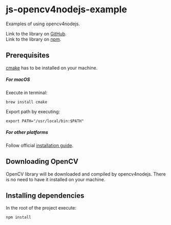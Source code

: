 # js-opencv4nodejs-example
Examples of using opencv4nodejs. 
 
Link to the library on [GitHub]("https://github.com/justadudewhohacks/opencv4nodejs/").  
Link to the library on [npm]("https://www.npmjs.com/package/opencv4nodejs/").

## Prerequisites 
[cmake]("https://cmake.org/") has to be installed on your machine.

##### For macOS

Execute in terminal:
```
brew install cmake
``` 

Export path by executing:
```
export PATH="/usr/local/bin:$PATH"
```

##### For other platforms

Follow official [installation guide]("https://cmake.org/install/").

## Downloading OpenCV
OpenCV library will be downloaded and compiled by opencv4nodejs. There is no need to have it installed on your machine.

## Installing dependencies

In the root of the project execute:
```
npm install
```

